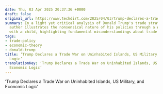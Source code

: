 ```yaml
---
date: Thu, 03 Apr 2025 20:37:36 +0000
draft: false
original_url: https://www.techdirt.com/2025/04/03/trump-declares-a-trade-war-on-uninhabited-islands-us-military-and-economic-logic/
summary: In a light yet critical analysis of Donald Trump's trade strategies, the
  author illustrates the nonsensical nature of his policies through a whimsical conversation
  with a child, highlighting fundamental misunderstandings about trade and economics.
tags:
- trade-policy
- economic-theory
- donald-trump
title: ‘Trump Declares a Trade War on Uninhabited Islands, US Military, and Economic
  Logic’
translationKey: ‘Trump Declares a Trade War on Uninhabited Islands, US Military, and
  Economic Logic’
---
```


‘Trump Declares a Trade War on Uninhabited Islands, US Military, and Economic Logic’